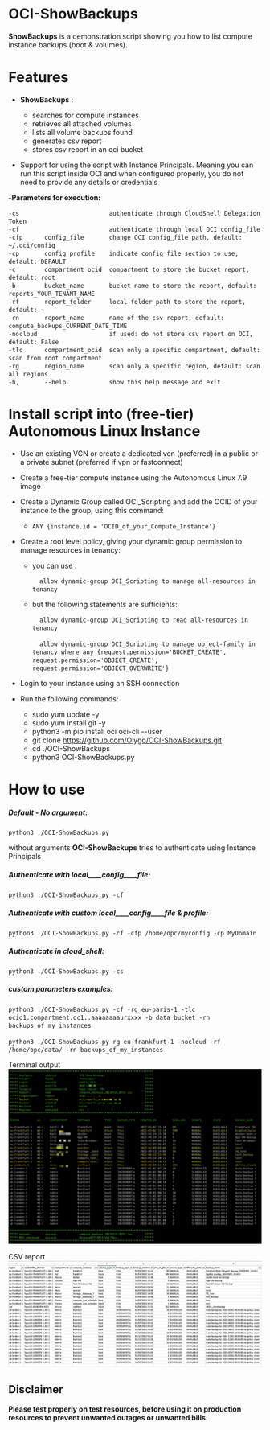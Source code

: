 # OCI-ShowBackups

**ShowBackups** is a demonstration script showing you how to list compute instance backups (boot & volumes).

# Features 
- **ShowBackups** :
	- searches for compute instances
	- retrieves all attached volumes 
	- lists all volume backups found
	- generates csv report
	- stores csv report in an oci bucket 

- Support for using the script with Instance Principals. Meaning you can run this script inside OCI and when configured properly, you do not need to provide any details or credentials

-**Parameters for execution:**

```
-cs                      	authenticate through CloudShell Delegation Token
-cf                      	authenticate through local OCI config_file
-cfp      config_file     	change OCI config_file path, default: ~/.oci/config
-cp       config_profile  	indicate config file section to use, default: DEFAULT
-c        compartment_ocid  compartment to store the bucket report, default: root
-b        bucket_name       bucket name to store the report, default: reports_YOUR_TENANT_NAME
-rf       report_folder     local folder path to store the report, default: ~
-rn       report_name       name of the csv report, default: compute_backups_CURRENT_DATE_TIME
-nocloud                    if used: do not store csv report on OCI, default: False
-tlc      compartment_ocid  scan only a specific compartment, default: scan from root compartment
-rg       region_name  		scan only a specific region, default: scan all regions
-h,       --help            show this help message and exit

```

# Install script into (free-tier) Autonomous Linux Instance

- Use an existing VCN or create a dedicated vcn (preferred) in a public or a private subnet (preferred if vpn or fastconnect)
- Create a free-tier compute instance using the Autonomous Linux 7.9 image
- Create a Dynamic Group called OCI_Scripting and add the OCID of your instance to the group, using this command:
  - `ANY {instance.id = 'OCID_of_your_Compute_Instance'}`
- Create a root level policy, giving your dynamic group permission to manage resources in tenancy:

	- you can use :

			allow dynamic-group OCI_Scripting to manage all-resources in tenancy

	- but the following statements are sufficients:

			allow dynamic-group OCI_Scripting to read all-resources in tenancy
 
			allow dynamic-group OCI_Scripting to manage object-family in tenancy where any {request.permission='BUCKET_CREATE', request.permission='OBJECT_CREATE', request.permission='OBJECT_OVERWRITE'}

- Login to your instance using an SSH connection

- Run the following commands:
  - sudo yum update -y
  - sudo yum install git -y
  - python3 -m pip install oci oci-cli --user
  - git clone https://github.com/Olygo/OCI-ShowBackups.git
  - cd ./OCI-ShowBackups
  - python3 OCI-ShowBackups.py


# How to use
##### Default - No argument:
	
	python3 ./OCI-ShowBackups.py

without arguments **OCI-ShowBackups** tries to authenticate using Instance Principals

##### Authenticate with local____config____file:
	
	python3 ./OCI-ShowBackups.py -cf

##### Authenticate with custom local____config____file & profile:
	
	python3 ./OCI-ShowBackups.py -cf -cfp /home/opc/myconfig -cp MyDomain

##### Authenticate in cloud_shell:
	
	python3 ./OCI-ShowBackups.py -cs

##### custom parameters examples:
	
	python3 ./OCI-ShowBackups.py -cf -rg eu-paris-1 -tlc ocid1.compartment.oc1..aaaaaaaaurxxxx -b data_bucket -rn backups_of_my_instances

	python3 ./OCI-ShowBackups.py rg eu-frankfurt-1 -nocloud -rf /home/opc/data/ -rn backups_of_my_instances
	
Terminal output
![Script Output](./output.png)

CSV report
![Tag Instance](./csv_report.png)

## Disclaimer
**Please test properly on test resources, before using it on production resources to prevent unwanted outages or unwanted bills.**
